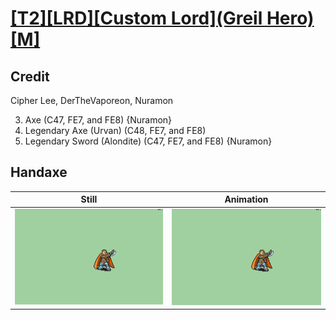 # [\[T2\]\[LRD\]\[Custom Lord\]\(Greil Hero\)\[M\]](../)

## Credit

Cipher Lee, DerTheVaporeon, Nuramon

3. Axe (C47, FE7, and FE8) {Nuramon}
8. Legendary Axe (Urvan) (C48, FE7, and FE8)
8. Legendary Sword (Alondite) (C47, FE7, and FE8) {Nuramon}
	
## Handaxe

| Still | Animation |
| :---: | :-------: |
| ![Handaxe still](./Handaxe_000.png) | ![Handaxe animation](./Handaxe.gif) |
